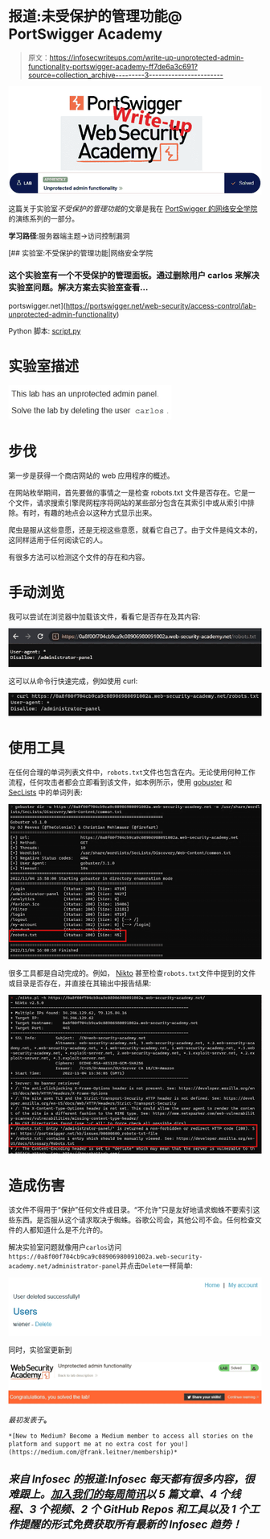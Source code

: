 # 报道:未受保护的管理功能@ PortSwigger Academy

> 原文：<https://infosecwriteups.com/write-up-unprotected-admin-functionality-portswigger-academy-ff7de6a3c691?source=collection_archive---------3----------------------->

![](img/1a5986de2797c4d0d4456d3fb7d085e9.png)

这篇关于实验室*不受保护的管理功能*的文章是我在 [PortSwigger 的网络安全学院](https://portswigger.net/web-security)的演练系列的一部分。

**学习路径**:服务器端主题→访问控制漏洞

[](https://portswigger.net/web-security/access-control/lab-unprotected-admin-functionality) [## 实验室:不受保护的管理功能|网络安全学院

### 这个实验室有一个不受保护的管理面板。通过删除用户 carlos 来解决实验室问题。解决方案去实验室查看…

portswigger.net](https://portswigger.net/web-security/access-control/lab-unprotected-admin-functionality) 

Python 脚本: [script.py](https://github.com/frank-leitner/portswigger-websecurity-academy/blob/main/07_access_control/Unprotected_admin_functionality/script.py)

# 实验室描述

![](img/5c12de5b543d68f071d03955985e36de.png)

# 步伐

第一步是获得一个商店网站的 web 应用程序的概述。

在网站枚举期间，首先要做的事情之一是检查 robots.txt 文件是否存在。它是一个文件，请求搜索引擎爬网程序将网站的某些部分包含在其索引中或从索引中排除。有时，有趣的地点会以这种方式显示出来。

爬虫是服从这些意愿，还是无视这些意愿，就看它自己了。由于文件是纯文本的，这同样适用于任何阅读它的人。

有很多方法可以检测这个文件的存在和内容。

# 手动浏览

我可以尝试在浏览器中加载该文件，看看它是否存在及其内容:

![](img/be6b4caf2419fd8384c54099161d1105.png)

这可以从命令行快速完成，例如使用 curl:

![](img/417af0ed9b1a858585b1ffdbd28940fc.png)

# 使用工具

在任何合理的单词列表文件中，`robots.txt`文件也包含在内。无论使用何种工作流程，任何攻击者都会立即看到该文件，如本例所示，使用 [gobuster](https://github.com/OJ/gobuster) 和 [SecLists](https://github.com/danielmiessler/SecLists) 中的单词列表:

![](img/21de4d49505946e650ccb7280a4e419b.png)

很多工具都是自动完成的。例如， [Nikto](https://github.com/sullo/nikto) 甚至检查`robots.txt`文件中提到的文件或目录是否存在，并直接在其输出中报告结果:

![](img/9f9dc8e9ca7729c3b59fb61f1dd425c4.png)

# 造成伤害

该文件不得用于“保护”任何文件或目录。“不允许”只是友好地请求蜘蛛不要索引这些东西。是否服从这个请求取决于蜘蛛。谷歌公司会，其他公司不会。任何检查文件的人都知道什么是不允许的。

解决实验室问题就像用户`carlos`访问`https://0a8f00f704cb9ca9c08906980091002a.web-security-academy.net/administrator-panel`并点击`Delete`一样简单:

![](img/d74873835b2fb0bfd44071fb8fb86fc0.png)

同时，实验室更新到

![](img/689e3c7d3e11e27351381926ef64ee83.png)

*最初发表于*[](https://github.com/frank-leitner/portswigger-websecurity-academy/tree/main/07_access_control/Unprotected_admin_functionality)**。**

```
*[New to Medium? Become a Medium member to access all stories on the platform and support me at no extra cost for you!](https://medium.com/@frank.leitner/membership)*
```

## *来自 Infosec 的报道:Infosec 每天都有很多内容，很难跟上。[加入我们的每周简讯](https://weekly.infosecwriteups.com/)以 5 篇文章、4 个线程、3 个视频、2 个 GitHub Repos 和工具以及 1 个工作提醒的形式免费获取所有最新的 Infosec 趋势！*